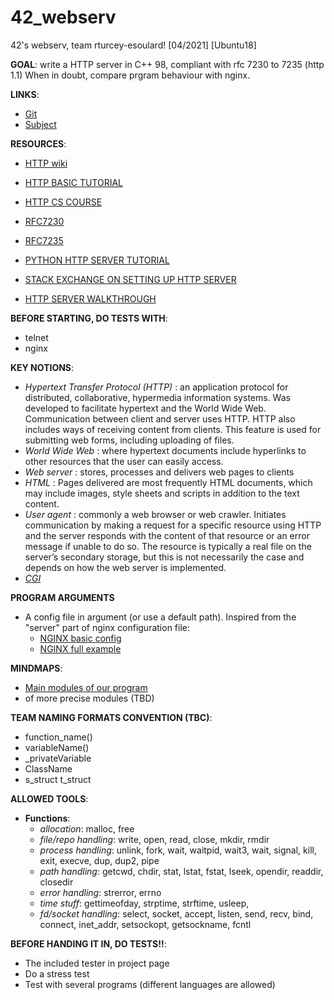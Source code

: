 # 42_webserv
42's webserv, team rturcey-esoulard! [04/2021] [Ubuntu18]

**GOAL**: write a HTTP server in C++ 98, compliant with rfc 7230 to 7235 (http 1.1)
When in doubt, compare prgram behaviour with nginx.

**LINKS**:
- [Git](https://github.com/42esoulard/42_webserv)
- [Subject](https://cdn.intra.42.fr/pdf/pdf/19749/en.subject.pdf)

**RESOURCES**:
- [HTTP wiki](https://en.wikipedia.org/wiki/Hypertext_Transfer_Protocol)
- [HTTP BASIC TUTORIAL](https://code.tutsplus.com/tutorials/a-beginners-guide-to-http-and-rest--net-16340)
- [HTTP CS COURSE](https://www.tutorialspoint.com/http/index.htm)
- [RFC7230](https://tools.ietf.org/html/rfc7230)
- [RFC7235](https://tools.ietf.org/html/rfc7235)

- [PYTHON HTTP SERVER TUTORIAL](https://www.afternerd.com/blog/python-http-server/)
- [STACK EXCHANGE ON SETTING UP HTTP SERVER](https://softwareengineering.stackexchange.com/questions/200821/how-to-write-a-http-server)
- [HTTP SERVER WALKTHROUGH](https://medium.com/from-the-scratch/http-server-what-do-you-need-to-know-to-build-a-simple-http-server-from-scratch-d1ef8945e4fa)

**BEFORE STARTING, DO TESTS WITH**:
- telnet
- nginx

**KEY NOTIONS**:
- *Hypertext Transfer Protocol (HTTP)* : an application protocol for distributed, collaborative, hypermedia information systems. Was developed to facilitate hypertext and the World Wide Web. Communication between client and server uses HTTP. HTTP also includes ways of receiving content from clients. This feature is used for submitting web forms, including uploading of files.
- *World Wide Web* : where hypertext documents include hyperlinks to other resources that the user can easily access.
- *Web server* : stores, processes and delivers web pages to clients
- *HTML* : Pages delivered are most frequently HTML documents, which may include images, style sheets and scripts in addition to the text content.
- *User agent* :  commonly a web browser or web crawler. Initiates communication by
making a request for a specific resource using HTTP and the server responds with the
content of that resource or an error message if unable to do so. The resource is typically a real file on the server’s secondary storage, but this is not necessarily the case and depends on how the web server is implemented.
- [*CGI*](https://en.wikipedia.org/wiki/Common_Gateway_Interface)

**PROGRAM ARGUMENTS**
- A config file in argument (or use a default path). Inspired from the "server" part of nginx
configuration file:
  - [NGINX basic config](https://docs.nginx.com/nginx/admin-guide/basic-functionality/managing-configuration-files/)
  - [NGINX full example](https://www.nginx.com/resources/wiki/start/topics/examples/full/)

**MINDMAPS**:
- [Main modules of our program](https://app.mindmup.com/map/new/1617193151929)
- of more precise modules (TBD)

**TEAM NAMING FORMATS CONVENTION (TBC)**:
- function_name()
- variableName()
- _privateVariable
- ClassName
- s_struct t_struct

**ALLOWED TOOLS**:
- **Functions**: 
    - *allocation*: malloc, free
    - *file/repo handling*: write, open, read, close, mkdir, rmdir
    - *process handling*: unlink, fork, wait, waitpid, wait3, wait, signal, kill, exit, execve, dup, dup2, pipe
    - *path handling*: getcwd, chdir, stat, lstat, fstat, lseek, opendir, readdir, closedir 
    - *error handling*: strerror, errno
    - *time stuff*: gettimeofday, strptime, strftime, usleep, 
    - *fd/socket handling*: select, socket, accept, listen, send, recv, bind, connect, inet_addr, setsockopt, getsockname, fcntl

**BEFORE HANDING IT IN, DO TESTS!!**:
- The included tester in project page
- Do a stress test
- Test with several programs (different languages are allowed)